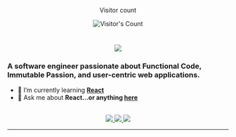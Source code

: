 <div align="center"> 
  <p>Visitor count</p>
  <img src="https://profile-counter.glitch.me/ojfirst/count.svg" alt="Visitor's Count" />
</div>
<h1 align="center">
    <img src="https://readme-typing-svg.herokuapp.com/?font=Inter&size=48&center=true&vCenter=true&width=500&height=70&color=4493F8&duration=4000&lines=Hi+There!+👋;+I'm+Simon+Aina!;" />
</h1>

### A software engineer passionate about Functional Code, Immutable Passion, and user-centric web applications.

- 🌱 I’m currently learning **[React](https://blog.bytebytego.com/p/free-system-design-pdf-158-pages)**
- 💬 Ask me about **React...or anything [here](https://github.com/ojfirst/ojfirst/issues)**

<br>

<div align="center">
  <a href="simonaina@outlook.com">
    <img src="https://img.shields.io/badge/outlook-333333?style=for-the-badge&logo=gmail&logoColor=blue" />
  </a>
  <a href="www.linkedin.com/in/simonaina" target="_blank">
    <img src="https://img.shields.io/badge/LinkedIn-0077B5?style=for-the-badge&logo=linkedin&logoColor=white" target="_blank" />
  </a>
  <a href="https://x.com/ojreliev?t=KNsX8L2wQFzY_KresrcdmQ&s=09" target="_blank">
    <img src="https://img.shields.io/badge/X-333333?style=for-the-badge&logo=gmail&logoColor=blue" target="_blank" />
  </a>
</div>

<hr>

